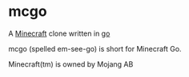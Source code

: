 mcgo
====

A [Minecraft](http://minecraft.net/) clone written in [go](http://golang.org/)

mcgo (spelled em-see-go) is short for Minecraft Go.


Minecraft(tm) is owned by Mojang AB
